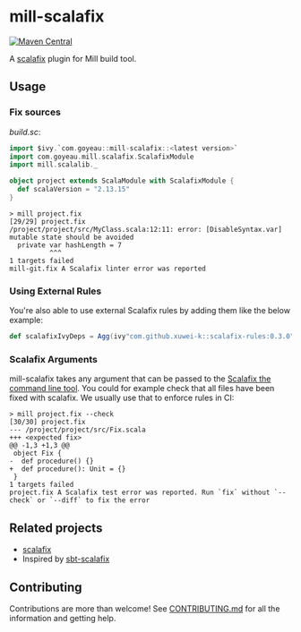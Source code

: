 # mill-scalafix

[![Maven Central](https://img.shields.io/maven-central/v/com.goyeau/mill-scalafix_mill0.11_2.13)](https://mvnrepository.com/artifact/com.goyeau/mill-scalafix_mill0.11)

A [scalafix](https://scalacenter.github.io/scalafix) plugin for Mill build tool.


## Usage

### Fix sources

*build.sc*:
```scala
import $ivy.`com.goyeau::mill-scalafix::<latest version>`
import com.goyeau.mill.scalafix.ScalafixModule
import mill.scalalib._

object project extends ScalaModule with ScalafixModule {
  def scalaVersion = "2.13.15"
}
```

```shell script
> mill project.fix
[29/29] project.fix
/project/project/src/MyClass.scala:12:11: error: [DisableSyntax.var] mutable state should be avoided
  private var hashLength = 7
          ^^^
1 targets failed
mill-git.fix A Scalafix linter error was reported
```

### Using External Rules

You're also able to use external Scalafix rules by adding them like the below
example:

```scala
def scalafixIvyDeps = Agg(ivy"com.github.xuwei-k::scalafix-rules:0.3.0")
```

### Scalafix Arguments

mill-scalafix takes any argument that can be passed to the [Scalafix the command line tool](https://scalacenter.github.io/scalafix/docs/users/installation.html#command-line).
You could for example check that all files have been fixed with scalafix. We usually use that to enforce rules in CI:
```shell script
> mill project.fix --check
[30/30] project.fix
--- /project/project/src/Fix.scala
+++ <expected fix>
@@ -1,3 +1,3 @@
 object Fix {
-  def procedure() {}
+  def procedure(): Unit = {}
 }
1 targets failed
project.fix A Scalafix test error was reported. Run `fix` without `--check` or `--diff` to fix the error
```


## Related projects

* [scalafix](https://github.com/scalacenter/scalafix)
* Inspired by [sbt-scalafix](https://github.com/scalacenter/sbt-scalafix)


## Contributing

Contributions are more than welcome!
See [CONTRIBUTING.md](CONTRIBUTING.md) for all the information and getting help.
